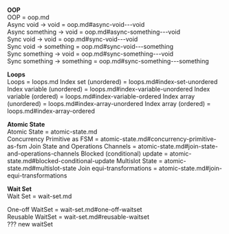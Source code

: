 **OOP**   
OOP =                         oop.md    
Async void -> void =          oop.md#async-void---void   
Async something -> void =     oop.md#async-something---void   
Sync void -> void =           oop.md#sync-void---void   
Sync void -> something =      oop.md#sync-void---something   
Sync something -> void =      oop.md#sync-something---void   
Sync something -> something = oop.md#sync-something---something   

**Loops**   
Loops = loops.md
Index set (unordered) = loops.md#index-set-unordered
Index variable (unordered) = loops.md#index-variable-unordered
Index variable (ordered) = loops.md#index-variable-ordered
Index array (unordered) = loops.md#index-array-unordered
Index array (ordered) = loops.md#index-array-ordered

**Atomic State**   
Atomic State = atomic-state.md     
Concurrency Primitive as FSM = atomic-state.md#concurrency-primitive-as-fsm
Join State and Operations Channels = atomic-state.md#join-state-and-operations-channels
Blocked (conditional) update = atomic-state.md#blocked-conditional-update
Multislot State = atomic-state.md#multislot-state
Join equi-transformations = atomic-state.md#join-equi-transformations

**Wait Set**   
Wait Set = wait-set.md   

One-off WaitSet = wait-set.md#one-off-waitset   
Reusable WaitSet = wait-set.md#reusable-waitset   
??? new waitSet
